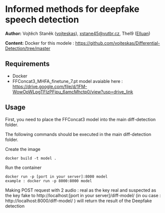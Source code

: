 # Informed methods for deepfake speech detection

**Author:**
 Vojtěch Staněk ([vojteskas](https://github.com/vojteskas)), xstane45@vutbr.cz, 
 Thel9 ([Elluan](https://github.com/Elluan))

**Content:**
Docker for this modele : https://github.com/vojteskas/Differential-Detection/tree/master


## Requirements

 - Docker
 - FFConcat3_MHFA_finetune_7.pt model avaiable here :  https://drive.google.com/file/d/1FM-WowOpWLpgTFIzPFjpu_6amcMhctp0/view?usp=drive_link

## Usage

First, you need to place the FFConcat3 model into the main diff-detection folder.

The following commands should be executed in the main diff-detection folder.

Create the image 
```
docker build -t model .
```

Run the container 
```
docker run -p [port in your server]:8000 model
example : docker run -p 8000:8000 model
```

Making POST request with 2 audio : real as the key real and suspected as the key fake to http://localhost:[port in your server]/diff-model/ (in ou case : http://localhost:8000/diff-model/ ) will return the result of the Deepfake detection 


